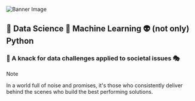 ![Banner Image](/img/bio.gif "Typing on a keyboard. Just another animated gif")

## 👻 Data Science 🌱 Machine Learning 👽 (not only) Python
### 👾 A knack for data challenges applied to societal issues 🎭 

> [!NOTE]
In a world full of noise and promises, it's those who consistently deliver behind the scenes who build the best performing solutions.
